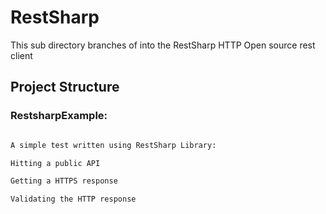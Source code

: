 # RestSharp

This sub directory branches of into the RestSharp HTTP Open source rest client

## Project Structure

### RestsharpExample:
```bash

A simple test written using RestSharp Library:

Hitting a public API

Getting a HTTPS response

Validating the HTTP response
```

